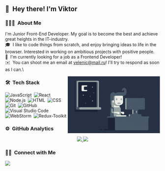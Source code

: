 ## 👋 &nbsp;Hey there! I'm Viktor

### 👨🏻‍💻 &nbsp;About Me

I'm Junior Front-End Developer. My goal is to become the best and achieve great heights in the IT-industry.\
🎓 &nbsp;I like to code things from scratch, and enjoy bringing ideas to life in the browser. Interested in working on ambitious projects with positive people.\
💬 &nbsp;I'm currently looking for a job as a Frontend Developer!\
✉️ &nbsp;You can shoot me an email at velenic@mail.ru! I'll try to respond as soon as I can.\

<img alt="Night Coding" src="https://raw.githubusercontent.com/viktorelenich/viktorelenich/master/assets/Night-Coding.gif" align="right"/>

### 🛠 &nbsp;Tech Stack

![JavaScript](https://img.shields.io/badge/-JavaScript-05122A?style=flat&logo=javascript)&nbsp;
![React](https://img.shields.io/badge/-React-05122A?style=flat&logo=react)&nbsp;
![Node.js](https://img.shields.io/badge/-Node.js-05122A?style=flat&logo=node.js)&nbsp;
![HTML](https://img.shields.io/badge/-HTML-05122A?style=flat&logo=HTML5)&nbsp;
![CSS](https://img.shields.io/badge/-CSS-05122A?style=flat&logo=CSS3&logoColor=1572B6)&nbsp;
![Git](https://img.shields.io/badge/-Git-05122A?style=flat&logo=git)&nbsp;
![GitHub](https://img.shields.io/badge/-GitHub-05122A?style=flat&logo=github)&nbsp;
![Visual Studio Code](https://img.shields.io/badge/-Visual%20Studio%20Code-05122A?style=flat&logo=visual-studio-code&logoColor=007ACC)&nbsp;
![WebStorm](https://img.shields.io/badge/WebStorm-blue?style=flat&logo=webstorm)&nbsp;
![Redux-Toolkit](https://img.shields.io/badge/ReduxToolkit-purple?style=flat&logo=redux)&nbsp;










### ⚙️ &nbsp;GitHub Analytics

<p align="center">
<a href="https://github.com/viktorelenich">
<img height="180em" src="https://github-readme-stats-eight-theta.vercel.app/api?username=viktorelenich&show_icons=true&theme=algolia&include_all_commits=true&count_private=true"/>
<img height="180em" src="https://github-readme-stats-eight-theta.vercel.app/api/top-langs/?username=viktorelenich&layout=compact&langs_count=8&theme=algolia"/>
</a>
</p>

### 🤝🏻 &nbsp;Connect with Me

<a href="https://www.linkedin.com/in/%D0%B2%D0%B8%D0%BA%D1%82%D0%BE%D1%80-%D0%B5%D0%BB%D0%B5%D0%BD%D0%B8%D1%87-218915210/"><img src="https://img.shields.io/badge/-Viktor%20Elenich%20Singh-0077B5?style=flat&logo=Linkedin&logoColor=white"/></a>

